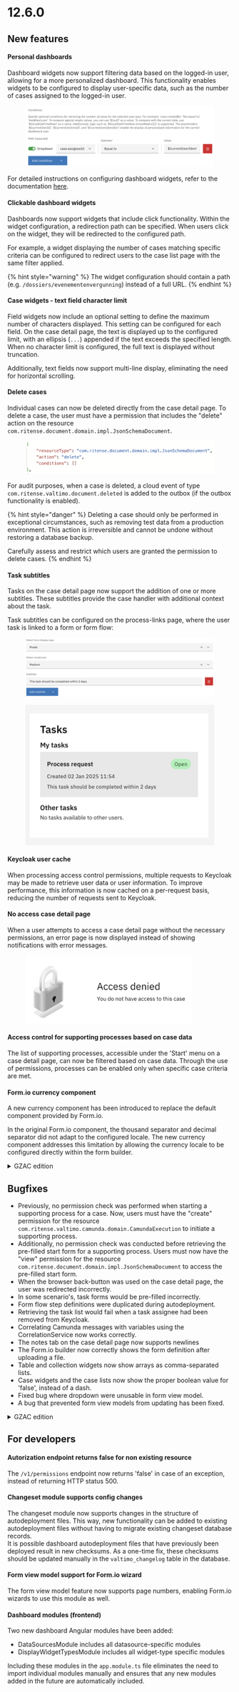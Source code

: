 # 12.6.0

## New features

#### Personal dashboards

Dashboard widgets now support filtering data based on the logged-in user, allowing for a more personalized dashboard. This functionality enables widgets to be configured to display user-specific data, such as the number of cases assigned to the logged-in user.

<figure><img src="../../../.gitbook/assets/Screenshot 2025-01-02 at 11.46.08.png" alt=""><figcaption></figcaption></figure>

For detailed instructions on configuring dashboard widgets, refer to the documentation [here](https://docs.valtimo.nl/features/dashboard/widgets).

#### Clickable dashboard widgets

Dashboards now support widgets that include click functionality. Within the widget configuration, a redirection path can be specified. When users click on the widget, they will be redirected to the configured path.&#x20;

For example, a widget displaying the number of cases matching specific criteria can be configured to redirect users to the case list page with the same filter applied.

{% hint style="warning" %}
The widget configuration should contain a path (e.g. `/dossiers/evenementenvergunning`) instead of a full URL.
{% endhint %}

#### Case widgets - text field character limit

Field widgets now include an optional setting to define the maximum number of characters displayed. This setting can be configured for each field. On the case detail page, the text is displayed up to the configured limit, with an ellipsis (`...`) appended if the text exceeds the specified length. When no character limit is configured, the full text is displayed without truncation.

Additionally, text fields now support multi-line display, eliminating the need for horizontal scrolling.

#### Delete cases

Individual cases can now be deleted directly from the case detail page. To delete a case, the user must have a permission that includes the "delete" action on the resource `com.ritense.document.domain.impl.JsonSchemaDocument`.

<figure><img src="../../../.gitbook/assets/Screenshot 2025-01-02 at 11.33.13.png" alt=""><figcaption></figcaption></figure>

For audit purposes, when a case is deleted, a cloud event of type `com.ritense.valtimo.document.deleted` is added to the outbox (if the outbox functionality is enabled).

{% hint style="danger" %}
Deleting a case should only be performed in exceptional circumstances, such as removing test data from a production environment. This action is irreversible and cannot be undone without restoring a database backup.

Carefully assess and restrict which users are granted the permission to delete cases.
{% endhint %}

#### Task subtitles

Tasks on the case detail page now support the addition of one or more subtitles. These subtitles provide the case handler with additional context about the task.

Task subtitles can be configured on the process-links page, where the user task is linked to a form or form flow:

<figure><img src="../../../.gitbook/assets/Screenshot 2025-01-02 at 11.57.34.png" alt=""><figcaption></figcaption></figure>

<figure><img src="../../../.gitbook/assets/Screenshot 2025-01-02 at 11.57.00.png" alt=""><figcaption></figcaption></figure>

#### Keycloak user cache

When processing access control permissions, multiple requests to Keycloak may be made to retrieve user data or user information. To improve performance, this information is now cached on a per-request basis, reducing the number of requests sent to Keycloak.

#### No access case detail page

When a user attempts to access a case detail page without the necessary permissions, an error page is now displayed instead of showing notifications with error messages.

<figure><img src="../../../.gitbook/assets/Screenshot 2025-01-02 at 16.21.22.png" alt="" width="375"><figcaption></figcaption></figure>

#### Access control for supporting processes based on case data

The list of supporting processes, accessible under the 'Start' menu on a case detail page, can now be filtered based on case data. Through the use of permissions, processes can be enabled only when specific case criteria are met.

#### Form.io currency component

A new currency component has been introduced to replace the default component provided by Form.io.

In the original Form.io component, the thousand separator and decimal separator did not adapt to the configured locale. The new currency component addresses this limitation by allowing the currency locale to be configured directly within the form builder.

<details>

<summary>GZAC edition</summary>

#### Configurable Documenten API metadata

When uploading a file to the Documenten API, several metadata fields have to be filled in. Per case type, these metadata fields can now be configured to:

* Have a default value
* Be readonly or editable
* Be visible or hidden

If all metadata fields are configured as hidden, the metadata modal will not be displayed. This allows the case handler to upload the file without completing a form.

Documenten API metadata fields can be configured on the case management page under the 'ZGW -> Document upload fields' tab:

<img src="../../../.gitbook/assets/Screenshot 2025-01-02 at 16.46.40.png" alt="" data-size="original">

#### Linking Zaakdetails object to the Zaak

GZAC supports syncing the document data (or Zaakdetails) to an object in the Objecten API. When creating or updating the Zaakdetails object, the object is now linked to the Zaak.

</details>

## Bugfixes

* Previously, no permission check was performed when starting a supporting process for a case. Now, users must have the "create" permission for the resource `com.ritense.valtimo.camunda.domain.CamundaExecution` to initiate a supporting process.
* Additionally, no permission check was conducted before retrieving the pre-filled start form for a supporting process. Users must now have the "view" permission for the resource `com.ritense.document.domain.impl.JsonSchemaDocument` to access the pre-filled start form.
* When the browser back-button was used on the case detail page, the user was redirected incorrectly.
* In some scenario's, task forms would be pre-filled incorrectly.&#x20;
* Form flow step definitions were duplicated during autodeployment.
* Retrieving the task list would fail when a task assignee had been removed from Keycloak.
* Correlating Camunda messages with variables using the CorrelationService now works correctly.
* The notes tab on the case detail page now supports newlines
* The Form.io builder now correctly shows the form definition after uploading a file.
* Table and collection widgets now show arrays as comma-separated lists.
* Case widgets and the case lists now show the proper boolean value for 'false', instead of a dash.
* Fixed bug where dropdown were unusable in form view model.
* A bug that prevented form view models from updating has been fixed.

<details>

<summary>GZAC edition</summary>

* On application startup, the Notificaties API plugin no longer deletes and recreates the Abonnement. Instead, when needed, the existing abonnement is updated.

</details>

## For developers

#### Autorization endpoint returns false for non existing resource

The `/v1/permissions` endpoint now returns 'false' in case of an exception, instead of returning HTTP status 500.

#### Changeset module supports config changes

The changeset module now supports changes in the structure of autodeployment files. This way, new functionality can be added to existing autodeployment files without having to migrate existing changeset database records.\
It is possible dashboard autodeployment files that have previously been deployed result in new checksums. As a one-time fix, these checksums should be updated manually in the `valtimo_changelog` table in the database.

#### Form view model support for Form.io wizard

The form view model feature now supports page numbers, enabling Form.io wizards to use this module as well.

#### Dashboard modules (frontend)

Two new dashboard Angular modules have been added:

* DataSourcesModule includes all datasource-specific modules
* DisplayWidgetTypesModule includes all widget-type specific modules

Including these modules in the `app.module.ts` file eliminates the need to import individual modules manually and ensures that any new modules added in the future are automatically included.

















